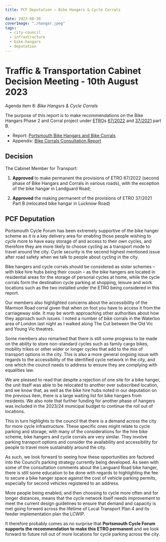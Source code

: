 ```yaml
---
title: PCF Deputation – Bike Hangers & Cycle Corrals

date: 2023-08-30
coverImage: "./hangar.jpeg"
tags:
  - city-council
  - infrastructure
  - bike-hangars
  - deputation
---
```


# Traffic & Transportation Cabinet Decision Meeting - 10th August 2023

Agenda item 8: _Bike Hangsrs & Cycle Corrals_

The purpose of this report is to make recommendations on the Bike Hangars Phase 2 and Corral project under <abbr title="Experimental Traffic Regulation Order">ETRO</abbr>s [67/2022](https://www.portsmouth.gov.uk/wp-content/uploads/2022/06/Public_Notice-2.pdf) and [37/2021](https://www.portsmouth.gov.uk/wp-content/uploads/2021/03/ETRO_37_2021_Secure_Cycle_Parking_on_the_carriageway_PN.pdf) part B.

* Report: [Portsmouth Bike Hangars and Bike Corrals](https://democracy.portsmouth.gov.uk/documents/s47194/Bike%20Hangar%20and%20Corrals%202023%20report%20appendices%20A-D.pdf)
* Appendix:  [Bike Corrals Consultation Report](https://democracy.portsmouth.gov.uk/documents/s47195/Appendix%20E%20-%20Bike%20Corrals%20Report.pdf)


## Decision

The Cabinet Member for Transport:

1.    **Approved** to make permanent the provisions of ETRO 67/2022 (second phase of Bike Hangars and Corrals in various roads), with the exception of the bike hangar in Landguard Road;

2.    **Approved** the making permanent of the provisions of ETRO 37/2021 Part B (relocated bike hangar in Lucknow Road)

## PCF Deputation

Portsmouth Cycle Forum has been extremely supportive of the bike hanger scheme as it is a key delivery area for enabling those people wishing to cycle more to have easy storage of and access to their own cycles, and therefore they are more likely to choose cycling as a transport mode to travel around the city. Cycle security is the second highest mentioned issue after road safety when we talk to people about cycling in the city.

Bike hangers and cycle corrals should be considered as sister schemes – with bike hire hubs being their cousin – as the bike hangers are located in residential areas for the storage of personal cycles at home, while the cycle corrals form the destination cycle parking at shopping, leisure and work locations such as the two installed under the ETRO being considered in this report.

Our members also highlighted concerns about the accessibility of the Marmion Road corral given that when on foot you have to access it from the carriageway side.  It may be worth approaching other authorities about how they approach such issues.  I noted a number of bike corrals in the Waterloo area of London last night as I walked along The Cut between the Old Vic and Young Vic theatres.

Some members also remarked that there is still some progress to be made on the ability to store non-standard cycles such as family cargo bikes, mobility trikes or other wider or longer cycles that add to the mix of transport options in the city. This is also a more general ongoing issue with regards to the accessibility of the identified cycle network in the city, and one which the council needs to address to ensure they are complying with equalities law.

We are pleased to read that despite a rejection of one site for a bike hanger, the unit itself was able to be relocated to another over subscribed location, and we know that, as well as the bike hire hubs noted in our deputation on the previous item, there is a large waiting list for bike hangers from residents. We also note that further funding for another phase of hangers was included in the 2023/24 municipal budget to continue the roll out of locations.

This in turn highlights to the council that there is a demand across the city for more cycle infrastructure.  These specific ones might relate to cycle parking and storage,  with many of the considerations for the hire bike scheme, bike hangers and cycle corrals are very similar.  They involve parking transport options and consider the availability and accessibility for people to travel more sustainably around the city. 

As such, we look forward to seeing how these opportunities are factored into the Council’s parking strategy currently being developed. As seen with some of the consultation comments about the Languard Road bike hanger, there is still some education to be done with regards to highlighting the fee to secure a bike hanger space against the cost of vehicle parking permits, especially for second vehicles registered to an address.

More people being enabled, and then choosing to cycle more often and for longer distances, means that the cycle network itself needs improvement to meet the current design guidelines to ensure that demand and capacity is met going forward across the lifetime of Local Transport Plan 4 and its feeder implementation plan the LCWIP.

It therefore probably comes as no surprise that **Portsmouth Cycle Forum supports the recommendation to make this ETRO permanent** and we look forward to future roll out of more locations for cycle parking across the city.